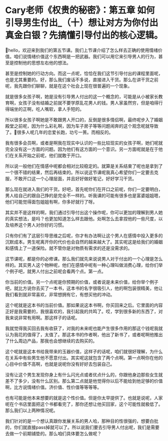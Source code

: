 # Cary老师《权贵的秘密》：第五章 如何引导男生付出_（十）想让对方为你付出真金白银？先搞懂引导付出的核心逻辑。

🎼hello，欢迎来到我们的第五节课。我们上节课介绍了怎么样去正确的使用情绪价值。咱们说情绪价值这个东西啊是一把武器。我们可以用它来引导男人的行为，甚至是控制他的思想左右他的想法。

甚至是控制她的行动方向。而这一点呢，恰恰在我们这节引导付出的课程里面呢，也是尤其重要的。好，那么我们废话不多说，直接进入干货。那么在讲干货之前呢，我先跟你们聊聊，就是在这个社会上现在很普遍的一个现象。

就是很多女孩子啊，她是没有引导男人付出的这一个概念的，可能是从小被家长教育啊，女孩子没有结婚之前就不要学原乱花男人的钱。男人家虽然穷，但是咱得行得端坐的正啊，吃人嘴软，拿人手短的。

所以很多女孩子啊她是不敢跟男人开口的，反倒是很多情侣啊，最终呢步入了婚姻殿堂之前呢，因为什么彩礼啊，因为车子房子等等问题闹奔的这个观念呢就导致了。🎼很多人呢几年的恋爱长跑，功亏一篑。而相反的。

我有很多会员啊，或者是啊我在现实中认识的一些比较现实的女孩子啊，她们呢就完全没有这一方面的问题。因为他们有这方面的一个意识。另一方面呢就是在于他们在关系开始之前呢，他们就敢于开口。

所以说一般他们在情感中呢都会相对比较稳定的。就算是关系结束了呢也是拿到了一个很不错的结果，然后再结束的。所以说这节课呢我真心希望你们一定要去克服，不敢开口这一个心理层面，并且好好做好笔记，好好学习干货。

那么现在就进入我们的干货。好吧，首先呢你们在开口之前呢，你们一定要明白，男人给自己的跟自己挣的是完全不一样的。听我课的可能有很多也是富婆姐姐嗯，他们可能觉得面包姐姐有啊，你多好就行了呀。

其实并不是这样的啊，我们通过引导付出这个操作呢，你可以更加的理解到男人她的真实想法，是吗？也更加知道怎么样去跟他。处啊怎么去拿捏他的一些尺度，以及培养这个男人对你好的习惯。

只有你们有了这层引导思维之后呢，你才有办法啊让这个男人在感情中投入更多的沉默成本。男生呢离开你的代价也会自然的越来越大了。其实呢这是给我们的婚姻和感情上了一道保险。就不管你是对物质有需求的还是没需求的。

这节课呢，都是你的必修课。那么我们就先来说说男人对于付出的一个心理是怎么样的。其实男人这个物种呢，他们在感情中呢有一种心理叫做消费心理，给你们举个例子吧，就男人付出之前呢会看两个点。第一点。

你当前的价值。另一个点呢是你预期的价值，或者说是未来价值，给你举个例子吧，就比方说你去买了一本书，这本书的名字很吸引人，他的啊包装很精美，他让我们看到就非常喜欢，非常想拥有它，有想买他的冲动。

这个呢就是这本书的当前价值。那如果说这本书啊，你买回来之后。它里面的内容正好是我需要的，我很喜欢的，我引起我的共鸣了。哎，学到很多新的东西了，对我来说非常有用啊。那这样子的话呢。

我就觉得我买回去我有收获了，对我的未来呢也能产生很多作用的那这个钱呢我就认为我花的值得了，太值了。那这本书的作者啊，他出了新书了，或者呢啊他推出了什么周边产品，那我也会想继续的去购买的。

这个呢就是这本书给我带来的玉器价值，这样子的话呢，咱们就很好理解，为什么在关系中有些男生他不愿意付出。其实呢这就包含了两个点啊。第一点啊你在他的心目中价值不高啊，也就是说呢你没有好好去包装自己。

没有让这个男生发现你身上有什么闪光点或者优点什么的，你跟他身边那些女生就差不了多少，没有什么区别。那么第二点就是他觉得你以后不能给到他足够的价值啊，比方说情绪价值。济价值、性价值等等等等。

也有可能是他本来想要的就是这个性价值。但是你太早提供了。也就是说呢，人家呢在个书店里面把这个书都看完了，那你还想让他买回家，这个可能性就极低了。那么我们以上两种情况呢。

我们针对的是一个想认真跟你发展关系的男人哈，那种目的性很强的，想要白批的，你们就直接pass掉就可以了。所以说我们要去引导男人付出呢，我们是需要去做一个前期铺垫的。那么咱们具体要怎么做呢？

